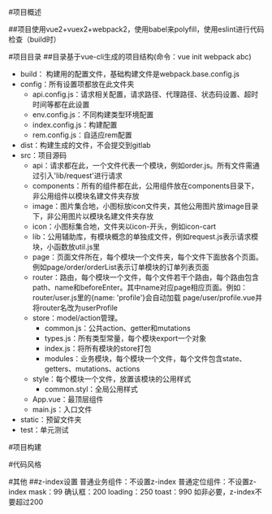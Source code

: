 #项目概述

##项目使用vue2+vuex2+webpack2，使用babel来polyfill，使用eslint进行代码检查（build时）

#项目目录
##目录基于vue-cli生成的项目结构(命令：vue init webpack abc)

* build： 构建用的配置文件，基础构建文件是webpack.base.config.js
* config：所有设置项都放在此文件夹
  + api.config.js：请求相关配置，请求路径、代理路径、状态码设置、超时时间等都在此设置
  + env.config.js：不同构建类型环境配置
  + index.config.js：构建配置
  + rem.config.js：自适应rem配置
* dist：构建生成的文件，不会提交到gitlab
* src：项目源码
    + api：请求都在此，一个文件代表一个模块，例如order.js。所有文件需通过引入'lib/request'进行请求
    + components：所有的组件都在此，公用组件放在components目录下，非公用组件以模块名建文件夹存放
    + image：图片集合地，小图标放icon文件夹，其他公用图片放image目录下，非公用图片以模块名建文件夹存放
    + icon：小图标集合地，文件夹以icon-开头，例如icon-cart
    + lib：公用辅助库，有模块概念的单独成文件，例如request.js表示请求模块，小函数放util.js里
    + page：页面文件所在，每个模块一个文件夹，每个文件下面放各个页面。例如page/order/orderList表示订单模块的订单列表页面
    + router：路由，每个模块一个文件，每个文件若干个路由，每个路由包含path、name和beforeEnter。其中name对应page相应页面。例如：router/user.js里的{name: 'profile'}会自动加载 page/user/profile.vue并将router名改为userProfile
    + store：model/action管理。
        - common.js：公共action、getter和mutations
        - types.js：所有类型常量，每个模块export一个对象
        - index.js：将所有模块的store打包
        - modules：业务模块，每个模块一个文件，每个文件包含state、getters、mutations、actions
    + style：每个模块一个文件，放置该模块的公用样式
        - common.styl：全局公用样式
    + App.vue：最顶层组件
    + main.js：入口文件
* static：预留文件夹
* test：单元测试


#项目构建


#代码风格


#其他
##z-index设置
普通业务组件：不设置z-index
普通定位组件：不设置z-index
mask：99
确认框：200
loading：250
toast：990
如非必要，z-index不要超过200
